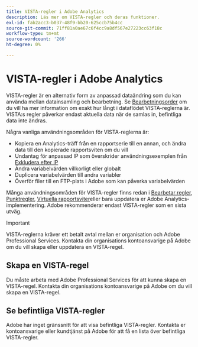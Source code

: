 ```yaml
---
title: VISTA-regler i Adobe Analytics
description: Läs mer om VISTA-regler och deras funktioner.
exl-id: fab2acc3-b037-48f9-bb20-625ccb75b4cc
source-git-commit: 71ff81a0ae67c6f4cc9a8df567e27223cc63f18c
workflow-type: tm+mt
source-wordcount: '266'
ht-degree: 0%

---
```


# VISTA-regler i Adobe Analytics

VISTA-regler är en alternativ form av anpassad dataändring som du kan använda mellan datainsamling och bearbetning. Se [Bearbetningsorder](processing-order.md) om du vill ha mer information om exakt hur långt i dataflödet VISTA-reglerna är. VISTA:s regler påverkar endast aktuella data när de samlas in, befintliga data inte ändras.

Några vanliga användningsområden för VISTA-reglerna är:

* Kopiera en Analytics-träff från en rapportserie till en annan, och ändra data till den kopierade rapportsviten om du vill
* Undantag för anpassad IP som överskrider användningsexemplen från [Exkludera efter IP](/help/admin/admin/exclude-ip.md)
* Ändra variabelvärden villkorligt eller globalt
* Duplicera variabelvärden till andra variabler
* Överför filer till en FTP-plats i Adobe som kan påverka variabelvärden

Många användningsområden för VISTA-regler finns redan i [Bearbetar regler](/help/admin/admin/c-manage-report-suites/c-edit-report-suites/general/c-processing-rules/processing-rules.md), [Punktregler](/help/admin/admin/bot-removal/bot-rules.md), [Virtuella rapportsviter](/help/components/vrs/vrs-about.md)eller bara uppdatera er Adobe Analytics-implementering. Adobe rekommenderar endast VISTA-regler som en sista utväg.

>[!IMPORTANT]
>
>VISTA-reglerna kräver ett betalt avtal mellan er organisation och Adobe Professional Services. Kontakta din organisations kontoansvarige på Adobe om du vill skapa eller uppdatera en VISTA-regel.

## Skapa en VISTA-regel

Du måste arbeta med Adobe Professional Services för att kunna skapa en VISTA-regel. Kontakta din organisations kontoansvarige på Adobe om du vill skapa en VISTA-regel.

## Se befintliga VISTA-regler

Adobe har inget gränssnitt för att visa befintliga VISTA-regler. Kontakta er kontoansvarige eller kundtjänst på Adobe för att få en lista över befintliga VISTA-regler.
